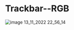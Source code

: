 # Trackbar--RGB
![image 13_11_2022 22_56_14](https://user-images.githubusercontent.com/96924931/201731745-4eb6316e-41c4-426b-94d2-f06038aa453f.png)
